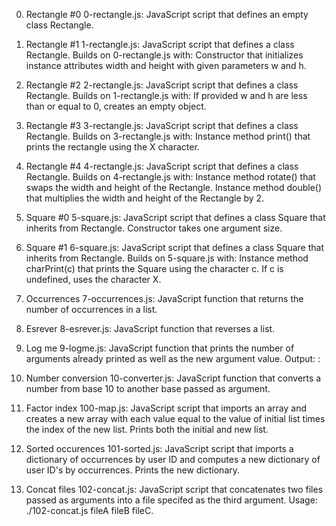 0. Rectangle #0
0-rectangle.js: JavaScript script that defines an empty class Rectangle.

1. Rectangle #1
1-rectangle.js: JavaScript script that defines a class Rectangle. Builds on 0-rectangle.js with:
Constructor that initializes instance attributes width and height with given parameters w and h.

2. Rectangle #2
2-rectangle.js: JavaScript script that defines a class Rectangle. Builds on 1-rectangle.js with:
If provided w and h are less than or equal to 0, creates an empty object.

3. Rectangle #3
3-rectangle.js: JavaScript script that defines a class Rectangle. Builds on 3-rectangle.js with:
Instance method print() that prints the rectangle using the X character.

4. Rectangle #4
4-rectangle.js: JavaScript script that defines a class Rectangle. Builds on 4-rectangle.js with:
Instance method rotate() that swaps the width and height of the Rectangle.
Instance method double() that multiplies the width and height of the Rectangle by 2.

5. Square #0
5-square.js: JavaScript script that defines a class Square that inherits from Rectangle.
Constructor takes one argument size.

6. Square #1
6-square.js: JavaScript script that defines a class Square that inherits from Rectangle. Builds on 5-square.js with:
Instance method charPrint(c) that prints the Square using the character c.
If c is undefined, uses the character X.

7. Occurrences
7-occurrences.js: JavaScript function that returns the number of occurrences in a list.

8. Esrever
8-esrever.js: JavaScript function that reverses a list.

9. Log me
9-logme.js: JavaScript function that prints the number of arguments already printed as well as the new argument value.
Output: <number arguments already printed>: <current argument value>

10. Number conversion
10-converter.js: JavaScript function that converts a number from base 10 to another base passed as argument.

11. Factor index
100-map.js: JavaScript script that imports an array and creates a new array with each value equal to the value of initial list times the index of the new list.
Prints both the initial and new list.

12. Sorted occurences
101-sorted.js: JavaScript script that imports a dictionary of occurrences by user ID and computes a new dictionary of user ID's by occurrences.
Prints the new dictionary.

13. Concat files
102-concat.js: JavaScript script that concatenates two files passed as arguments into a file specifed as the third argument.
Usage: ./102-concat.js fileA fileB fileC.
